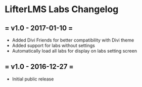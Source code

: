 LifterLMS Labs Changelog
========================

= v1.0 - 2017-01-10 =
---------------------

+ Added Divi Friends for better compatibility with Divi theme
+ Added support for labs without settings
+ Automatically load all labs for display on labs setting screen


= v1.0 - 2016-12-27 =
---------------------

+ Initial public release